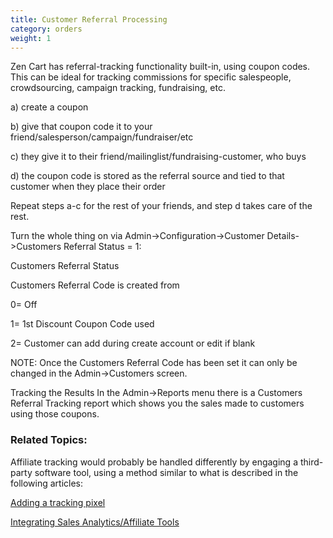 ```yaml
---
title: Customer Referral Processing
category: orders 
weight: 1
---
```


Zen Cart has referral-tracking functionality built-in, using coupon codes. This can be ideal for tracking commissions for specific salespeople, crowdsourcing, campaign tracking, fundraising, etc.

a) create a coupon

b) give that coupon code it to your friend/salesperson/campaign/fundraiser/etc

c) they give it to their friend/mailinglist/fundraising-customer, who buys

d) the coupon code is stored as the referral source and tied to that customer when they place their order

Repeat steps a-c for the rest of your friends, and step d takes care of the rest.

Turn the whole thing on via Admin->Configuration->Customer Details->Customers Referral Status = 1:

Customers Referral Status

Customers Referral Code is created from

0= Off

1= 1st Discount Coupon Code used

2= Customer can add during create account or edit if blank

NOTE: Once the Customers Referral Code has been set it can only be changed in the Admin->Customers screen.

Tracking the Results
In the Admin->Reports menu there is a Customers Referral Tracking report which shows you the sales made to customers using those coupons.


### Related Topics:
Affiliate tracking would probably be handled differently by engaging a third-party software tool, using a method similar to what is described in the following articles:

[Adding a tracking pixel](/user/template/tracking_pixel/)

[Integrating Sales Analytics/Affiliate Tools](/user/orders/sales_analytics_affiliate_tools/)

